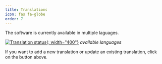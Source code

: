 ```yaml
---
title: Translations
icon: fas fa-globe
order: 7
---
```

The software is currently available in multiple laguages.

[![Translation status](https://weblate.theyosh.nl/widgets/terrariumpi/-/4-x-y-z/multi-auto.svg){: width="400"}](https://weblate.theyosh.nl/engage/terrariumpi/)
_available languages_

If you want to add a new translation or update an existing translation, click on the button above.
